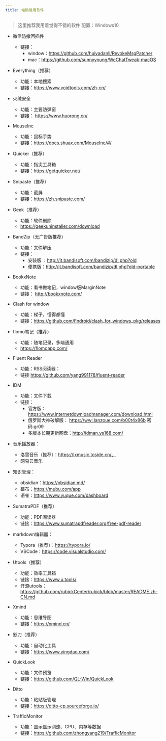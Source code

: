 ```yaml
---
title: 电脑常用软件
---
```


> 这里推荐我用着觉得不错的软件
> 配置：Windows10

- 微信防撤回插件
  - 链接：
	- window：https://github.com/huiyadanli/RevokeMsgPatcher
	- mac：https://github.com/sunnyyoung/WeChatTweak-macOS

- Everything（推荐）
  - 功能：本地搜索
  - 链接：https://www.voidtools.com/zh-cn/

- 火绒安全
  - 功能：主要防弹窗
  - 链接： https://www.huorong.cn/

- MouseInc
  - 功能：鼠标手势
  - 链接：https://docs.shuax.com/MouseInc/#/

- Quicker（推荐）
  - 功能：指尖工具箱
  - 链接：https://getquicker.net/

- Snipaste（推荐）
  - 功能：截屏
  - 链接：https://zh.snipaste.com/

- Geek（推荐）
  - 功能：软件删除
  - https://geekuninstaller.com/download

- BandZip（无广告版推荐）
  - 功能：文件解压
  - 链接：
    - 安装版 ：http://it.bandisoft.com/bandizip/dl.php?old
    - 便携版：http://it.bandisoft.com/bandizip/dl.php?old-portable

- BookxNote
  - 功能：看书做笔记，window版MarginNote
  - 链接： http://bookxnote.com/

- Clash for window 
  - 功能：梯子，懂得都懂
  - 链接：https://github.com/Fndroid/clash_for_windows_pkg/releases

- flomo笔记（推荐）
  - 功能：随笔记录，多端通用
  -  https://flomoapp.com/

- Fluent Reader 
  - 功能：RSS阅读器：
  - 链接 https://github.com/yang991178/fluent-reader 

- IDM
  - 功能：文件下载
  - 链接：
    - 官方版： https://www.internetdownloadmanager.com/download.html
    - 俄罗斯大神破解版： https://wwl.lanzoue.com/b00t4x86b    密码:gr09
    - 多版本长期更新网盘：http://idman.ys168.com/

- 音乐播放器：
  - 洛雪音乐（推荐）：https://lxmusic.toside.cn/、
  - 网易云音乐

- 知识管理：
  - obsidian：https://obsidian.md/
  - 幕布：https://mubu.com/app
  - 语雀：https://www.yuque.com/dashboard

- SumatraPDF（推荐）
  - 功能：PDF阅读器
  - 链接：https://www.sumatrapdfreader.org/free-pdf-reader

- markdown编辑器：
  - Typora（推荐）：https://typora.io/
  - VSCode：https://code.visualstudio.com/

- Utools（推荐）
  - 功能：效率工具箱
  - 链接：https://www.u.tools/
  - 开源utools：https://github.com/rubickCenter/rubick/blob/master/README.zh-CN.md

- Xmind
  - 功能：思维导图
  - 链接：https://xmind.cn/

- 影刀（推荐）
  - 功能：自动化工具
  - 链接：https://www.yingdao.com/

- QuickLook
  - 功能：文件预览
  - 链接：https://github.com/QL-Win/QuickLook

- Ditto
  - 功能：粘贴版管理
  - 链接：https://ditto-cp.sourceforge.io/

- TrafficMonitor
  - 功能：显示显示网速、CPU、内存等数据
  - 链接：https://github.com/zhongyang219/TrafficMonitor

